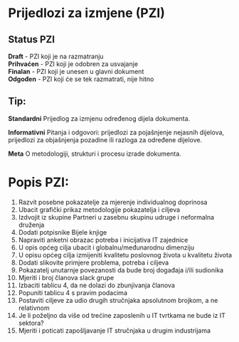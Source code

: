 # Prijedlozi za izmjene (PZI)

## Status PZI
**Draft** - PZI koji je na razmatranju  
**Prihvaćen** - PZI koji je odobren za usvajanje  
**Finalan** - PZI koji je unesen u glavni dokument  
**Odgođen** - PZI koji će se tek razmatrati, nije hitno  

## Tip:
**Standardni**
Prijedlog za izmjenu određenog dijela dokumenta.

**Informativni**
Pitanja i odgovori: prijedlozi za pojašnjenje nejasnih dijelova, prijedlozi za objašnjenja pozadine ili razloga za određene dijelove.

**Meta**
O metodologiji, strukturi i procesu izrade dokumenta.

# Popis PZI:
1. Razvit posebne pokazatelje za mjerenje individualnog doprinosa
2. Ubacit grafički prikaz metodologije pokazatelja i ciljeva
3. Izdvojit iz skupine Partneri u zasebnu skupinu udruge i neformalna druženja 
4. Dodati potpisnike Bijele knjige
5. Napraviti anketni obrazac potreba i inicijativa IT zajednice
6. U opis općeg cilja ubacit i globalnu/međunarodnu dimenziju
7. U opisu općeg cilja izmijeniti kvalitetu poslovnog života u kvalitetu života
8. Dodati slikovite primjere problema, potreba i ciljeva
9. Pokazatelj unutarnje povezanosti da bude broj događaja i/ili sudionika
10. Mjeriti i broj članova slack grupe
11. Izbaciti tablicu 4, da ne dolazi do zbunjivanja članova
12. Popuniti tablicu 4 s pravim podacima
13. Postaviti ciljeve za udio drugih stručnjaka apsolutnom brojkom, a ne relativnom
14. Je li poželjno da više od trećine zaposlenih u IT tvrtkama ne bude iz IT sektora?
15. Mjeriti i poticati zapošljavanje IT stručnjaka u drugim industrijama

